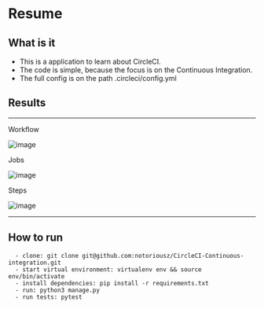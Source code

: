 # Resume

## What is it

- This is a application to learn about CircleCI.
- The code is simple, because the focus is on the Continuous Integration.
- The full config is on the path .circleci/config.yml

## Results

---
Workflow

![image](https://user-images.githubusercontent.com/64628014/159189463-7d0a1615-373e-4cee-a454-987317543d97.png)

Jobs

![image](https://user-images.githubusercontent.com/64628014/159189491-7741c508-d183-4f7f-8c6b-6525cdba3f85.png)

Steps

![image](https://user-images.githubusercontent.com/64628014/159189515-082ee60f-a69f-4d60-872a-0d61c6a416ca.png)

      
---   


## How to run

      - clone: git clone git@github.com:notoriousz/CircleCI-Continuous-integration.git
      - start virtual environment: virtualenv env && source env/bin/activate
      - install dependencies: pip install -r requirements.txt
      - run: python3 manage.py
      - run tests: pytest
